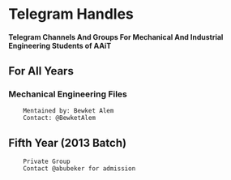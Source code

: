 # Telegram Handles
#### Telegram Channels And Groups For Mechanical And Industrial Engineering Students of AAiT

## For All Years
### Mechanical Engineering Files
        Mentained by: Bewket Alem
        Contact: @BewketAlem
## Fifth Year (2013 Batch)
        Private Group
        Contact @abubeker for admission
